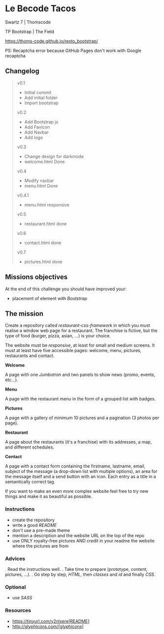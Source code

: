# Le Becode Tacos
Swartz 7 | Thomscode

TP Bootstrap | The Field

https://thoms-code.github.io/resto_bootstrap/

PS: Recaptcha error because GitHub Pages don't work with Google recaptcha 

## Changelog
> v0.1
> - Initial commit
> - Add initial folder
> - Import bootstrap
> 
> v0.2
> - Add Bootstrap js
> - Add Favicon
> - Add Navbar
> - Add logo
> 
> v0.3
> - Change design for darkmode
> - welcome.html Done
> 
> v0.4
> - Modify navbar 
> - menu.html Done
> 
> v0.4.1
> - menu.html responsive
> 
> v0.5
> - restaurant.html done
> 
> v0.6
> - contact.html done
> 
> v0.7
> - pictures.html done

## Missions objectives

At the end of this challenge you should have improved your:

* placement of element with *Bootstrap*


## The mission

Create a repository called _restaurant-css-framework_ in which you must realise
a window web page for a restaurant. The franchise is fictive, but the type of
food (burger, pizza, asian, ...) is your choice.

The website must be *responsive*, at least for small and medium screens. It must
at least have five accessible pages: welcome, menu, pictures, restaurants and
contact.

__Welcome__

A page with one _Jumbotron_ and two panels to show news (promo, events, etc...).

__Menu__

A page with the restaurant menu in the form of a grouped list with badges.

__Pictures__

A page with a gallery of minimum 10 pictures and a pagination (3 photos per
page).

__Restaurant__

A page about the restaurants (it's a franchise) with its addresses, a map, and
different schedules.

__Contact__

A page with a contact form containing the firstname, lastname, email, subject of
the message (a drop-down list with multiple options), an area for the message
itself and a send button with an icon. Each entry as a title in a semantically
correct tag.

If you want to make an even more complex website feel free to try new things and
make it as beautiful as possible.

### Instructions
* create the repository
* write a good *README*
* don't use a pre-made theme
* mention a description and the website URL on the top of the repo
* use ONLY royalty-free pictures AND credit in your readme the website where the pictures are from

### Advices

. Read the instructions well.
. Take time to prepare (prototype, content, pictures, ...).
. Go step by step, *HTML*, then *classes* and *id* and finally *CSS*.

### Optional

* use *SASS*

### Resources

* https://tinyurl.com/y2nlxere[README]
* http://glyphicons.com/[glyphicons]
